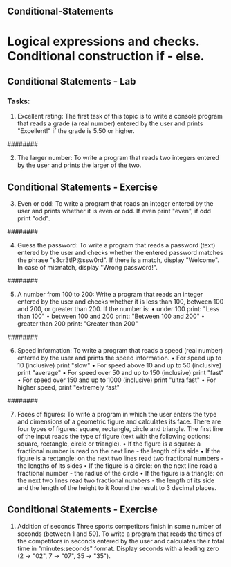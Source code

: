 ## Conditional-Statements

# Logical expressions and checks. Conditional construction if - else.

## Conditional Statements - Lab

### Tasks:

1. Excellent rating:
The first task of this topic is to write a console program that reads a grade (a real number) entered by the user and prints "Excellent!" if the grade is 5.50 or higher.

########

2. The larger number:
To write a program that reads two integers entered by the user and prints the larger of the two.


## Conditional Statements - Exercise


3. Even or odd:
To write a program that reads an integer entered by the user and prints whether it is even or odd. 
If even print "even", if odd print "odd".

########

4. Guess the password:
To write a program that reads a password (text) entered by the user and checks whether the entered password matches the phrase "s3cr3t!P@ssw0rd". If there is a match, display "Welcome". In case of mismatch, display "Wrong password!".

########

5. A number from 100 to 200:
Write a program that reads an integer entered by the user and checks whether it is less than 100, between 100 and 200, or greater than 200. If the number is:
 • under 100 print: "Less than 100"
 • between 100 and 200 print: "Between 100 and 200"
 • greater than 200 print: "Greater than 200"

########

6. Speed ​​information:
To write a program that reads a speed (real number) entered by the user and prints the speed information.
 • For speed up to 10 (inclusive) print "slow"
 • For speed above 10 and up to 50 (inclusive) print "average"
 • For speed over 50 and up to 150 (inclusive) print "fast"
 • For speed over 150 and up to 1000 (inclusive) print "ultra fast"
 • For higher speed, print "extremely fast"

########

7. Faces of figures:
To write a program in which the user enters the type and dimensions of a geometric figure and calculates its face. There are four types of figures: square, rectangle, circle and triangle. The first line of the input reads the type of figure (text with the following options: square, rectangle, circle or triangle).
 • If the figure is a square: a fractional number is read on the next line - the length of its side
 • If the figure is a rectangle: on the next two lines read two fractional numbers - the lengths of its sides
 • If the figure is a circle: on the next line read a fractional number - the radius of the circle
 • If the figure is a triangle: on the next two lines read two fractional numbers - the length of its side and the length of the height to it
Round the result to 3 decimal places.

## Conditional Statements - Exercise

1. Addition of seconds
Three sports competitors finish in some number of seconds (between 1 and 50). To write a program that reads the times of the competitors in seconds entered by the user and calculates their total time in "minutes:seconds" format. Display seconds with a leading zero (2 -> "02", 7 -> "07", 35 -> "35").
